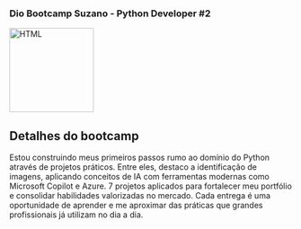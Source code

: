 ### Dio Bootcamp Suzano - Python Developer #2

<img 
    align="center" 
    alt="HTML"
    title="HTML" 
    width="150px" 
    style="padding-right: 20px;" 
    src="https://github.com/user-attachments/assets/b39d434e-480c-4e53-b0a3-e7ee13d447ce" 
/>

## Detalhes do bootcamp
Estou construindo meus primeiros passos rumo ao domínio do Python através de projetos práticos. Entre eles, destaco a identificação de imagens, aplicando conceitos de IA com ferramentas modernas como Microsoft Copilot e Azure.
7 projetos aplicados para fortalecer meu portfólio e consolidar habilidades valorizadas no mercado. Cada entrega é uma oportunidade de aprender e me aproximar das práticas que grandes profissionais já utilizam no dia a dia.
